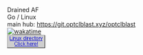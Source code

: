 Drained AF  
Go / Linux   
main hub: https://git.optclblast.xyz/optclblast    
[![wakatime](https://wakatime.com/badge/user/84007e02-8483-49c9-877a-c2dc2e2a2484.svg)](https://wakatime.com/@84007e02-8483-49c9-877a-c2dc2e2a2484)  
[![alt text](linux.gif)](https://www.youtube.com/watch?v=JwRKq5lyhnQ)     

